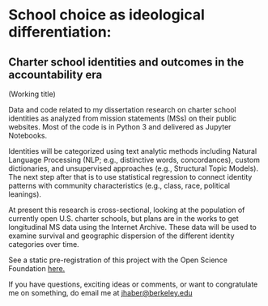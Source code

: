 # School choice as ideological differentiation:
## Charter school identities and outcomes in the accountability era
(Working title)

Data and code related to my dissertation research on charter school identities as analyzed from mission statements (MSs) on their public websites. Most of the code is in Python 3 and delivered as Jupyter Notebooks.

Identities will be categorized using text analytic methods including Natural Language Processing (NLP; e.g., distinctive words, concordances), custom dictionaries, and unsupervised approaches (e.g., Structural Topic Models). The next step after that is to use statistical regression to connect identity patterns with community characteristics (e.g., class, race, political leanings).

At present this research is cross-sectional, looking at the population of currently open U.S. charter schools, but plans are in the works to get longitudinal MS data using the Internet Archive. These data will be used to examine survival and geographic dispersion of the different identity categories over time.

See a static pre-registration of this project with the Open Science Foundation [here.](https://osf.io/zgh5u/)

If you have questions, exciting ideas or comments, or want to congratulate me on something, do email me at jhaber@berkeley.edu
